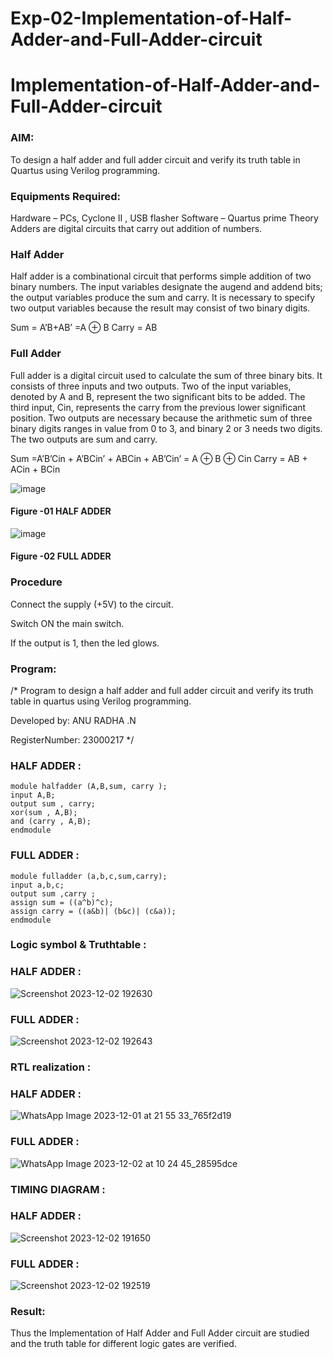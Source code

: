 # Exp-02-Implementation-of-Half-Adder-and-Full-Adder-circuit

# Implementation-of-Half-Adder-and-Full-Adder-circuit
### AIM:
To design a half adder and full adder circuit and verify its truth table in Quartus using Verilog programming.

### Equipments Required:
Hardware – PCs, Cyclone II , USB flasher
Software – Quartus prime
Theory
Adders are digital circuits that carry out addition of numbers.

### Half Adder
Half adder is a combinational circuit that performs simple addition of two binary numbers. The input variables designate the augend and addend bits; the output variables produce the sum and carry. It is necessary to specify two output variables because the result may consist of two binary digits.

Sum = A’B+AB’ =A ⊕ B Carry = AB

### Full Adder
Full adder is a digital circuit used to calculate the sum of three binary bits. It consists of three inputs and two outputs. Two of the input variables, denoted by A and B, represent the two significant bits to be added. The third input, Cin, represents the carry from the previous lower significant position. Two outputs are necessary because the arithmetic sum of three binary digits ranges in value from 0 to 3, and binary 2 or 3 needs two digits. The two outputs are sum and carry.

Sum =A’B’Cin + A’BCin’ + ABCin + AB’Cin’ = A ⊕ B ⊕ Cin Carry = AB + ACin + BCin

 ![image](https://user-images.githubusercontent.com/36288975/163552156-a13e5a56-c638-4110-97d9-8896907c8d25.png)

#### Figure -01 HALF ADDER 


![image](https://user-images.githubusercontent.com/36288975/163552057-b3547877-6d07-45b4-b7e0-bcfebfad9e1d.png)

#### Figure -02 FULL ADDER 

### Procedure

Connect the supply (+5V) to the circuit.

Switch ON the main switch.

If the output is 1, then the led glows.

### Program:
/*
Program to design a half adder and full adder circuit and verify its truth table in quartus using Verilog programming.

Developed by:  ANU RADHA .N

RegisterNumber:  23000217
*/

### HALF ADDER :
```
module halfadder (A,B,sum, carry );
input A,B;
output sum , carry;
xor(sum , A,B);
and (carry , A,B);
endmodule
```

### FULL ADDER :

```
module fulladder (a,b,c,sum,carry);
input a,b,c;
output sum ,carry ;
assign sum = ((a^b)^c);
assign carry = ((a&b)| (b&c)| (c&a));
endmodule
```

### Logic symbol & Truthtable : 

### HALF ADDER :

![Screenshot 2023-12-02 192630](https://github.com/ANU23000217/Exp-02-Implementation-of-Half-Adder-and-Full-Adder-circuit/assets/139117108/f13a5f8f-f684-4874-8f95-318b4757866d)


### FULL ADDER :
![Screenshot 2023-12-02 192643](https://github.com/ANU23000217/Exp-02-Implementation-of-Half-Adder-and-Full-Adder-circuit/assets/139117108/fd94c331-1953-4444-818a-290e96cbfca4)


   ### RTL realization :

### HALF ADDER :

![WhatsApp Image 2023-12-01 at 21 55 33_765f2d19](https://github.com/ANU23000217/Exp-02-Implementation-of-Half-Adder-and-Full-Adder-circuit/assets/139117108/bfea5564-8af3-4f87-8642-23ee76c2e41e)

### FULL ADDER :

![WhatsApp Image 2023-12-02 at 10 24 45_28595dce](https://github.com/ANU23000217/Exp-02-Implementation-of-Half-Adder-and-Full-Adder-circuit/assets/139117108/94ee18e9-d75e-4ea7-844e-c1ab5a3c3699)

### TIMING DIAGRAM :



### HALF ADDER :
![Screenshot 2023-12-02 191650](https://github.com/ANU23000217/Exp-02-Implementation-of-Half-Adder-and-Full-Adder-circuit/assets/139117108/c69bbb4d-ed49-4d4a-bb5c-b0456da4a9e0)

### FULL ADDER :
![Screenshot 2023-12-02 192519](https://github.com/ANU23000217/Exp-02-Implementation-of-Half-Adder-and-Full-Adder-circuit/assets/139117108/b5271747-ce2b-4e31-9cdb-53497bdcb152)



### Result:

Thus the Implementation of Half Adder and Full Adder circuit are studied and the truth
table for different logic gates are verified.
